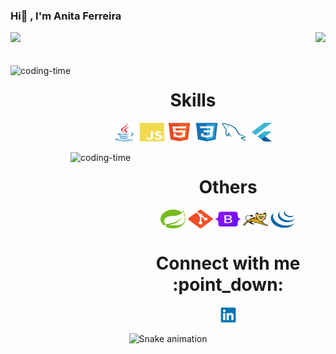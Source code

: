 ### Hi👋 , I'm Anita Ferreira 

<div>
  
  <img  height="180em" src="https://github-readme-stats.vercel.app/api?username=AnitaFerreira&show_icons=true&theme=blueberry&include_all_commits=true&count_private=true"/>
  <img align="right" height="180em" src="https://github-readme-stats.vercel.app/api/top-langs/?username=AnitaFerreira&layout=compact&langs_count=16&theme=blueberry"/>
</div>
<br>
<div  align="center"> 
  <div style="display: inline_block"><br>
    <img align="left" height="250" alt="coding-time" src="code.gif">
    <h1 align="center"> Skills</h1>
    <img align="center" height="30" width="40" alt="java-icon"  src="https://raw.githubusercontent.com/devicons/devicon/55609aa5bd817ff167afce0d965585c92040787a/icons/java/java-original.svg">
    <img align="center" height="30" width="40" alt="js-icon" src="https://raw.githubusercontent.com/devicons/devicon/master/icons/javascript/javascript-plain.svg">
    <img align="center" height="30" width="40" alt="html-icon" src="https://raw.githubusercontent.com/devicons/devicon/master/icons/html5/html5-original.svg">
    <img align="center" height="30" width="40" alt="css-icon" src="https://raw.githubusercontent.com/devicons/devicon/master/icons/css3/css3-original.svg">
    <img align="center" height="30" width="40" alt="mysql-icon" src="https://raw.githubusercontent.com/devicons/devicon/55609aa5bd817ff167afce0d965585c92040787a/icons/mysql/mysql-original.svg">
    <img align="center" height="30" width="40" alt="flutter-icon" src="https://raw.githubusercontent.com/devicons/devicon/55609aa5bd817ff167afce0d965585c92040787a/icons/flutter/flutter-original.svg" >
   </div>
 <div  align="center"> 
  <div style="display: inline_block"><br>
    <img align="left" height="250" alt="coding-time" src="code.gif">
    <h1 align="center"> Others </h1>
    <img align="center" height="30" width="40" alt="spring-icon"  src="https://raw.githubusercontent.com/devicons/devicon/55609aa5bd817ff167afce0d965585c92040787a/icons/spring/spring-original.svg">
    <img align="center" height="30" width="40" alt="git-icon" src="https://raw.githubusercontent.com/devicons/devicon/55609aa5bd817ff167afce0d965585c92040787a/icons/git/git-original.svg">
    <img align="center" height="30" width="40" alt="bs-icon" src="https://raw.githubusercontent.com/devicons/devicon/55609aa5bd817ff167afce0d965585c92040787a/icons/bootstrap/bootstrap-original.svg">
    <img align="center" height="30" width="40" alt="tom-icon" src="https://raw.githubusercontent.com/devicons/devicon/55609aa5bd817ff167afce0d965585c92040787a/icons/tomcat/tomcat-original.svg">
    <img align="center" height="30" width="40" alt="jq-icon" src="https://raw.githubusercontent.com/devicons/devicon/55609aa5bd817ff167afce0d965585c92040787a/icons/jquery/jquery-plain.svg">
   </div>  

 <h1 align="center"> Connect with me :point_down: </h1>
    <a href = "https://www.linkedin.com/in/aanitaferreira/">
      <img width="25" src="https://raw.githubusercontent.com/devicons/devicon/55609aa5bd817ff167afce0d965585c92040787a/icons/linkedin/linkedin-original.svg">
    </a>
</div>  

![Snake animation](https://github.com/LuigiGF/LuigiGF/blob/output/github-contribution-grid-snake.svg)

